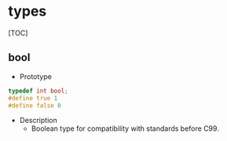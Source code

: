 # types

[TOC]



## bool

- Prototype

```c
typedef int bool;
#define true 1
#define false 0
```

- Description
    - Boolean type for compatibility with standards before C99.
